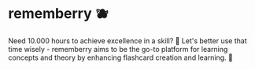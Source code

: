# rememberry 🫐
Need 10.000 hours to achieve excellence in a skill? 👀 Let's better use that time wisely - rememberry aims to be the go-to platform for learning concepts and theory by enhancing flashcard creation and learning. 🧠
